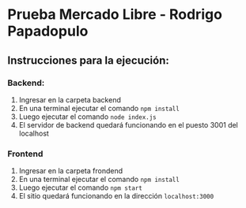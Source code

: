 # Prueba Mercado Libre - Rodrigo Papadopulo

## Instrucciones para la ejecución:

### Backend:
1. Ingresar en la carpeta backend
2. En una terminal ejecutar el comando `npm install`
3. Luego ejecutar el comando `node index.js`
4. El servidor de backend quedará funcionando en el puesto 3001 del localhost

### Frontend
1. Ingresar en la carpeta frondend
2. En una terminal ejecutar el comando `npm install`
3. Luego ejecutar el comando `npm start`
4. El sitio quedará funcionando en la dirección `localhost:3000`
